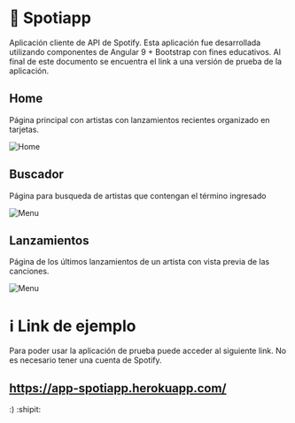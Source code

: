 # :musical_note: Spotiapp

Aplicación cliente de API de Spotify. Esta aplicación fue desarrollada utilizando componentes de Angular 9 + Bootstrap con fines educativos.
Al final de este documento se encuentra el link a una versión de prueba de la aplicación.

## Home

Página principal con artistas con lanzamientos recientes organizado en tarjetas.

![Home](https://firebasestorage.googleapis.com/v0/b/web-apps---practica.appspot.com/o/spotiapp1.png?alt=media&token=8f0c0bcc-eecc-4928-b6f0-4d37ce48c7eb "Home")

## Buscador

Página para busqueda de artistas que contengan el término ingresado

![Menu](https://firebasestorage.googleapis.com/v0/b/web-apps---practica.appspot.com/o/spotiapp2.png?alt=media&token=53b2e6d8-e947-4346-bfa8-51b16e7fd6d1 "Buscador")

## Lanzamientos

Página de los últimos lanzamientos de un artista con vista previa de las canciones.

![Menu](https://firebasestorage.googleapis.com/v0/b/web-apps---practica.appspot.com/o/spotiapp3.png?alt=media&token=fdaa35c0-0c11-456c-b478-dbacd21df13f "Lanzamientos")

# :information_source: Link de ejemplo

Para poder usar la aplicación de prueba puede acceder al siguiente link. No es necesario tener una cuenta de Spotify.

## https://app-spotiapp.herokuapp.com/

:) :shipit:
